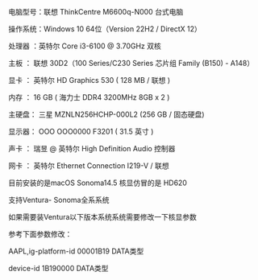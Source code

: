 
电脑型号：联想 ThinkCentre M6600q-N000 台式电脑
  
操作系统：Windows 10 64位（Version 22H2 / DirectX 12）

处理器 ：英特尔 Core i3-6100 @ 3.70GHz 双核
  
主板  ： 联想 30D2（100 Series/C230 Series 芯片组 Family (B150) - A148）
  
显卡  ： 英特尔 HD Graphics 530 ( 128 MB / 联想 )
  
内存  ： 16 GB ( 海力士 DDR4 3200MHz 8GB x 2 )
  
主硬盘：  三星 MZNLN256HCHP-000L2 (256 GB / 固态硬盘)
  
显示器： OOO OOO0000 F3201 ( 31.5 英寸  )
  
声卡  ： 瑞昱  @ 英特尔 High Definition Audio 控制器
  
网卡  ： 英特尔 Ethernet Connection  I219-V / 联想

目前安装的是macOS Sonoma14.5 核显仿冒的是 HD620

支持Ventura- Sonoma全系系统

如果需要装Ventura以下版本系统系统需要修改一下核显参数

参考下面参数修改：

AAPL,ig-platform-id  00001B19  DATA类型

device-id            1B190000  DATA类型
